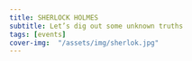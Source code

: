 ```yaml
---
title: SHERLOCK HOLMES 
subtitle: Let’s dig out some unknown truths
tags: [events]
cover-img:  "/assets/img/sherlok.jpg"
---
```

